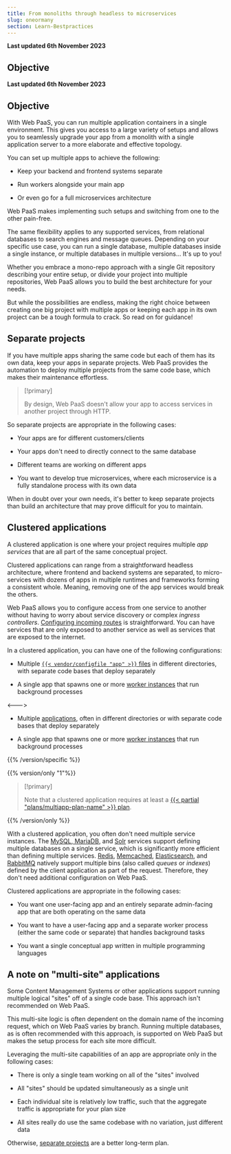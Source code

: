 ```yaml
---
title: From monoliths through headless to microservices
slug: oneormany
section: Learn-Bestpractices
---
```


**Last updated 6th November 2023**



## Objective  

**Last updated 6th November 2023**



## Objective  

With Web PaaS, you can run multiple application containers in a single environment.
This gives you access to a large variety of setups and allows you to seamlessly upgrade your app
from a monolith with a single application server to a more elaborate and effective topology.

You can set up multiple apps to achieve the following:
- Keep your backend and frontend systems separate


- Run workers alongside your main app


- Or even go for a full microservices architecture



Web PaaS makes implementing such setups and switching from one to the other pain-free.

The same flexibility applies to any supported services, from relational databases to search engines and message queues.
Depending on your specific use case, you can run a single database,
multiple databases inside a single instance, or multiple databases in multiple versions...
It's up to you!

Whether you embrace a mono-repo approach with a single Git repository describing your entire setup,
or divide your project into multiple repositories, Web PaaS allows you to build the best architecture for your needs.

But while the possibilities are endless, making the right choice between creating one big project with multiple apps
or keeping each app in its own project can be a tough formula to crack.
So read on for guidance!

## Separate projects

If you have multiple apps sharing the same code but each of them has its own data,
keep your apps in separate projects.
Web PaaS provides the automation to deploy multiple projects from the same code base,
which makes their maintenance effortless.

> [!primary]  
> 
> By design, Web PaaS doesn't allow your app to access services in another project through HTTP.
> 
> 

So separate projects are appropriate in the following cases:

- Your apps are for different customers/clients


- Your apps don't need to directly connect to the same database


- Different teams are working on different apps


- You want to develop true microservices, where each microservice is a fully standalone process with its own data



When in doubt over your own needs,
it's better to keep separate projects than build an architecture that may prove difficult for you to maintain.

## Clustered applications

A clustered application is one where your project requires multiple _app services_ that are all part of the same conceptual project.

Clustered applications can range from a straightforward headless architecture, where frontend and backend systems are separated,
to micro-services with dozens of apps in multiple runtimes and frameworks forming a consistent whole.
Meaning, removing one of the app services would break the others.

Web PaaS allows you to configure access from one service to another
without having to worry about service discovery or complex _ingress controllers_.
[Configuring incoming routes](../../../define-routes) is straightforward.
You can have services that are only exposed to another service as well as services that are exposed to the internet.

In a clustered application, you can have one of the following configurations:


- Multiple [`{{< vendor/configfile "app" >}}` files](../../create-apps-multi-app) in different directories, with separate code bases that deploy separately


- A single app that spawns one or more [worker instances](../../create-apps-app-reference#workers) that run background processes


<--->
- Multiple [applications](../../create-apps-multi-app), often in different directories or with separate code bases that deploy separately


- A single app that spawns one or more [worker instances](../../create-apps-app-reference#workers) that run background processes


{{% /version/specific %}}

{{% version/only "1"%}}
<!-- Web PaaS -->
> [!primary]  
> 
> Note that a clustered application requires at least a [{{< partial "plans/multiapp-plan-name" >}} plan](https://platform.sh/pricing/).
> 
> 
{{% /version/only %}}

With a clustered application, you often don't need multiple service instances.
The [MySQL, MariaDB](../../add-services-mysql),
and [Solr](../../add-services-solr) services support defining multiple databases on a single service,
which is significantly more efficient than defining multiple services.
[Redis](../../add-services-redis), [Memcached](../../add-services-memcached),
[Elasticsearch](../../add-services-elasticsearch), and [RabbitMQ](../../add-services-rabbitmq)
natively support multiple bins (also called _queues_ or _indexes_) defined by the client application as part of the request.
Therefore, they don't need additional configuration on Web PaaS.

Clustered applications are appropriate in the following cases:

- You want one user-facing app and an entirely separate admin-facing app that are both operating on the same data


- You want to have a user-facing app and a separate worker process (either the same code or separate) that handles background tasks


- You want a single conceptual app written in multiple programming languages



## A note on "multi-site" applications

Some Content Management Systems or other applications support running multiple logical "sites" off of a single code base.
This approach isn't recommended on Web PaaS.

This multi-site logic is often dependent on the domain name of the incoming request, which on Web PaaS varies by branch.
Running multiple databases, as is often recommended with this approach,
is supported on Web PaaS but makes the setup process for each site more difficult.

Leveraging the multi-site capabilities of an app are appropriate only in the following cases:

- There is only a single team working on all of the "sites" involved


- All "sites" should be updated simultaneously as a single unit


- Each individual site is relatively low traffic, such that the aggregate traffic is appropriate for your plan size


- All sites really do use the same codebase with no variation, just different data



Otherwise, [separate projects](#separate-projects) are a better long-term plan.

